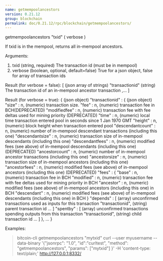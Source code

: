 ```yaml
---
name: getmempoolancestors
version: 0.21.12
group: blockchain
permalink: doc/0.21.12/rpc/blockchain/getmempoolancestors/
---
```


getmempoolancestors "txid" ( verbose )

If txid is in the mempool, returns all in-mempool ancestors.

Arguments:
1. txid       (string, required) The transaction id (must be in mempool)
2. verbose    (boolean, optional, default=false) True for a json object, false for array of transaction ids

Result (for verbose = false):
[                       (json array of strings)
  "transactionid"           (string) The transaction id of an in-mempool ancestor transaction
  ,...
]

Result (for verbose = true):
{                           (json object)
  "transactionid" : {       (json object)
    "size" : n,             (numeric) transaction size.
    "fee" : n,              (numeric) transaction fee in BCH(DEPRECATED)
    "modifiedfee" : n,      (numeric) transaction fee with fee deltas used for mining priority (DEPRECATED)
    "time" : n,             (numeric) local time transaction entered pool in seconds since 1 Jan 1970 GMT
    "height" : n,           (numeric) block height when transaction entered pool
    "descendantcount" : n,  (numeric) number of in-mempool descendant transactions (including this one)
    "descendantsize" : n,   (numeric) transaction size of in-mempool descendants (including this one)
    "descendantfees" : n,   (numeric) modified fees (see above) of in-mempool descendants (including this one) (DEPRECATED)
    "ancestorcount" : n,    (numeric) number of in-mempool ancestor transactions (including this one)
    "ancestorsize" : n,     (numeric) transaction size of in-mempool ancestors (including this one)
    "ancestorfees" : n,     (numeric) modified fees (see above) of in-mempool ancestors (including this one) (DEPRECATED)
    "fees" : {
        "base" : n,         (numeric) transaction fee in BCH
        "modified" : n,     (numeric) transaction fee with fee deltas used for mining priority in BCH
        "ancestor" : n,     (numeric) modified fees (see above) of in-mempool ancestors (including this one) in BCH
        "descendant" : n,   (numeric) modified fees (see above) of in-mempool descendants (including this one) in BCH
    }
    "depends" : [           (array) unconfirmed transactions used as inputs for this transaction
        "transactionid",    (string) parent transaction id
       ... ]
    "spentby" : [           (array) unconfirmed transactions spending outputs from this transaction
        "transactionid",    (string) child transaction id
       ... ]
  }, ...
}

Examples:
> bitcoin-cli getmempoolancestors "mytxid"
> curl --user myusername --data-binary '{"jsonrpc": "1.0", "id":"curltest", "method": "getmempoolancestors", "params": ["mytxid"] }' -H 'content-type: text/plain;' http://127.0.0.1:8332/


